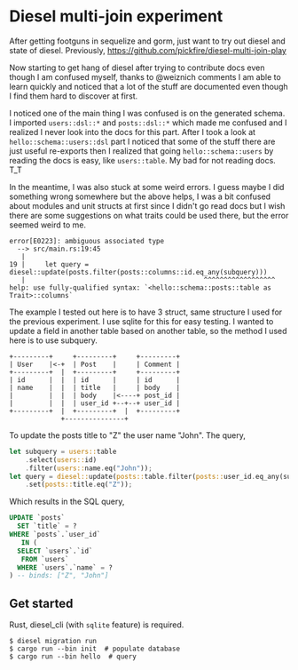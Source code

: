 Diesel multi-join experiment
============================

After getting footguns in sequelize and gorm, just want to try out diesel and
state of diesel. Previously, https://github.com/pickfire/diesel-multi-join-play

Now starting to get hang of diesel after trying to contribute docs even though
I am confused myself, thanks to @weiznich comments I am able to learn quickly
and noticed that a lot of the stuff are documented even though I find them
hard to discover at first.

I noticed one of the main thing I was confused is on the generated schema.
I imported `users::dsl::*` and `posts::dsl::*` which made me confused and
I realized I never look into the docs for this part. After I took a look at
`hello::schema::users::dsl` part I noticed that some of the stuff there are
just useful re-exports then I realized that going `hello::schema::users` by
reading the docs is easy, like `users::table`. My bad for not reading docs. T_T

In the meantime, I was also stuck at some weird errors. I guess maybe I did
something wrong somewhere but the above helps, I was a bit confused about
modules and unit structs at first since I didn't go read docs but I wish there
are some suggestions on what traits could be used there, but the error seemed
weird to me.

```
error[E0223]: ambiguous associated type
  --> src/main.rs:19:45
   |
19 |     let query = diesel::update(posts.filter(posts::columns::id.eq_any(subquery)))
   |                                             ^^^^^^^^^^^^^^^^^^ help: use fully-qualified syntax: `<hello::schema::posts::table as Trait>::columns`
```

The example I tested out here is to have 3 struct, same structure I used
for the previous experiment. I use sqlite for this for easy testing. I wanted
to update a field in another table based on another table, so the method I
used here is to use subquery.

    +---------+     +---------+     +---------+
    | User    |<-+  | Post    |     | Comment |
    +---------+  |  +---------+     +---------+
    | id      |  |  | id      |     | id      |
    | name    |  |  | title   |     | body    |
    |         |  |  | body    |<----+ post_id |
    |         |  |  | user_id +--+--+ user_id |
    +---------+  |  +---------+  |  +---------+
                 +---------------+

To update the posts title to "Z" the user name "John". The query,

```rust
let subquery = users::table
    .select(users::id)
    .filter(users::name.eq("John"));
let query = diesel::update(posts::table.filter(posts::user_id.eq_any(subquery)))
    .set(posts::title.eq("Z"));
```

Which results in the SQL query,

```sql
UPDATE `posts`
  SET `title` = ?
WHERE `posts`.`user_id`
   IN (
  SELECT `users`.`id`
   FROM `users`
  WHERE `users`.`name` = ?
) -- binds: ["Z", "John"]
```

## Get started

Rust, diesel_cli (with `sqlite` feature) is required.

```
$ diesel migration run
$ cargo run --bin init  # populate database
$ cargo run --bin hello  # query
```

